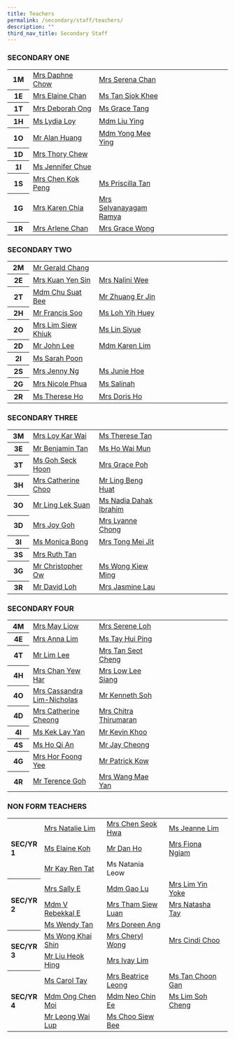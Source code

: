 ```yaml
---
title: Teachers
permalink: /secondary/staff/teachers/
description: ""
third_nav_title: Secondary Staff
---
```

<h3 style="text-align: left;">SECONDARY ONE</h3>
<table width="100%" border="0" cellspacing="5" cellpadding="5" class="iveo_table ives_tab_simple">
  <tbody>
    <tr>
      <th width="10%" scope="row"><b>1M</b> </th>
      <td width="30%"><a href="mailto:daphne_chow@schools.gov.sg" target="">Mrs Daphne Chow</a></td>
      <td width="30%"><a href="mailto:serena_chan@schools.gov.sg" target="">Mrs Serena Chan </a></td>
      <td width="30%"></td>
    </tr>
    <tr>
      <th width="10%" scope="row">1E </th>
      <td width="30%"><a href="mailto:chua_guek_chun_elaine@schools.gov.sg" target="">Mrs Elaine Chan</a></td>
      <td width="30%"><a href="mailto:tan_siok_khee@schools.gov.sg" target="">Ms Tan Siok Khee</a></td>
      <td width="30%">&nbsp;</td>
    </tr>
    <tr>
      <th width="10%" scope="row"><b>1T</b> </th>
      <td width="30%"><a href="mailto:deborah_ong@schools.gov.sg" target="">Mrs Deborah Ong</a></td>
      <td width="30%"><a href="mailto:tang_lyn_lyn@schools.gov.sg" target="">Ms Grace Tang</a></td>
      <td width="30%">&nbsp;</td>
    </tr>
    <tr>
      <th width="10%" scope="row"><b>1H</b> </th>
      <td width="30%"><a href="lydia_loy@schools.gov.sg" target="">Ms Lydia Loy </a></td>
      <td width="30%"><a href="mailto:liu_ying_a@schools.gov.sg" target="">Mdm Liu Ying </a></td>
      <td width="30%">&nbsp;</td>
    </tr>
    <tr>
      <th width="10%" scope="row"><b>1O</b> </th>
      <td width="30%"><a href="mailto:alan_huang@schools.gov.sg" target="">Mr Alan Huang </a></td>
      <td width="30%"><a href="mailto:yong_mee_ying@schools.gov.sg" target="">Mdm Yong  Mee Ying </a></td>
      <td width="30%">&nbsp;</td>
    </tr>
    <tr>
      <th width="10%" scope="row"><b>1D</b> </th>
      <td width="30%"><a href="mailto:thory_chew@schools.gov.sg" target="">Mrs Thory Chew</a></td>
      <td width="30%">&nbsp;</td>
      <td width="30%">&nbsp;</td>
    </tr>
    <tr>
      <th width="10%" scope="row"><b>1I</b> </th>
      <td width="30%"><a href="mailto:chue_kwai_fong@schools.gov.sg" target="">Ms Jennifer  Chue </a></td>
      <td width="30%">&nbsp;</td>
      <td width="30%">&nbsp;</td>
    </tr>
    <tr>
      <th width="10%" scope="row"><b>1S</b> </th>
      <td width="30%"><a href="mailto:chen_kok_peng@schools.gov.sg" target="">Mrs Chen Kok Peng</a></td>
      <td width="30%"><a href="mailto:tan_bishi_priscilla@schools.gov.sg" target="">Ms Priscilla Tan</a></td>
      <td width="30%">&nbsp;</td>
    </tr>
    <tr>
      <th width="10%" scope="row"><b>1G</b> </th>
      <td width="30%"><a href="mailto:low_geok_lin_karen@schools.gov.sg" target="">Mrs Karen Chia</a></td>
      <td width="30%"><a href="mailto:selvanayagam_ramya@schools.gov.sg" target="">Mrs Selvanayagam Ramya</a></td>
      <td width="30%"></td>
    </tr>
    <tr>
      <th width="10%" scope="row"><b>1R</b> </th>
      <td width="30%"><a href="mailto:low_siew_kheng_arlene@schools.gov.sg">Mrs Arlene  Chan</a></td>
      <td width="30%"><a href="mailto:grace_yeo_hui_ling@schools.gov.sg" target="">Mrs Grace Wong</a></td>
      <td width="30%">&nbsp;</td>
    </tr>
  </tbody>
</table>
<p> </p>
<h3 style="text-align: left;">SECONDARY TWO&nbsp; </h3>
<table width="100%" border="0" cellspacing="5" cellpadding="5" class="iveo_table ives_tab_simple">
  <tbody>
    <tr>
      <th width="10%" scope="row"><b>2M</b> </th>
      <td width="30%"><a href="mailto:chang_shian_feng_gerald@schools.gov.sg" target="">Mr Gerald Chang</a></td>
      <td width="30%">&nbsp;</td>
      <td width="30%">&nbsp;</td>
    </tr>
    <tr>
      <th width="10%" scope="row">2E </th>
      <td width="30%"><a href="mailto:kuan_yen_sin@schools.gov.sg" target="">Mrs Kuan Yen Sin </a></td>
      <td width="30%"><a href="mailto:nalini_moorthi@schools.gov.sg" target="">Mrs Nalini Wee</a></td>
      <td width="30%">&nbsp;</td>
    </tr>
    <tr>
      <th width="10%" scope="row"><b>2T</b> </th>
      <td width="30%"><a href="mailto:chu_suat_bee@schools.gov.sg" target="">Mdm Chu Suat Bee</a></td>
      <td width="30%"><a href="mailto:zhuang_erjin@schools.gov.sg" target="">Mr Zhuang Er Jin</a></td>
      <td width="30%">&nbsp;</td>
    </tr>
    <tr>
      <th width="10%" scope="row"><b>2H</b> </th>
      <td width="30%"><a href="mailto:francis_soo@schools.gov.sg" target="">Mr Francis Soo</a></td>
      <td width="30%"><a href="mailto:loh_yih_huey@schools.gov.sg" target="">Ms Loh  Yih Huey</a></td>
      <td width="30%">&nbsp;</td>
    </tr>
    <tr>
      <th width="10%" scope="row"><b>2O</b> </th>
      <td width="30%"><a href="mailto:chong_siew_khiuk@schools.gov.sg" target="">Mrs Lim Siew Khiuk </a></td>
      <td width="30%"><a href="mailto:lin_siyue@schools.gov.sg" target="">Ms Lin Siyue</a></td>
      <td width="30%">&nbsp;</td>
    </tr>
    <tr>
      <th width="10%" scope="row"><b>2D</b> </th>
      <td width="30%"><a href="mailto:john_lee@mgs.sch.edu.sg">Mr John Lee</a></td>
      <td width="30%"><a href="mailto:karen_lim_yen_choon@schools.gov.sg" target="">Mdm Karen Lim</a></td>
      <td width="30%">&nbsp;</td>
    </tr>
    <tr>
      <th width="10%" scope="row"><b>2I</b> </th>
      <td width="30%"><a href="mailto:janine_sarah_poon@schools.gov.sg">Ms Sarah Poon</a></td>
      <td width="30%">&nbsp;</td>
      <td width="30%">&nbsp;</td>
    </tr>
    <tr>
      <th width="10%" scope="row"><b>2S</b> </th>
      <td width="30%"><a href="mailto:chng_sze_kuen@schools.gov.sg" target="">Mrs Jenny Ng</a></td>
      <td width="30%"><a href="mailto:hoe_jun_jin_junie@schools.gov.sg" target="">Ms Junie Hoe</a></td>
      <td width="30%">&nbsp;</td>
    </tr>
    <tr>
      <th width="10%" scope="row"><b>2G</b> </th>
      <td width="30%"><a href="mailto:nicole_phua@schools.gov.sg">Mrs Nicole Phua</a></td>
      <td width="30%"><a href="mailto:salinah_sawipi@schools.gov.sg">Ms Salinah</a></td>
      <td width="30%"></td>
    </tr>
    <tr>
      <th width="10%" scope="row"><b>2R</b> </th>
      <td width="30%"><a href="mailto:ho_wen_si_therese@schools.gov.sg" target="">Ms Therese Ho</a></td>
      <td width="30%"><a href="mailto:doris_lim@schools.gov.sg" target="">Mrs Doris Ho</a></td>
      <td width="30%">&nbsp;</td>
    </tr>
  </tbody>
</table>
<p> </p>
<h3 style="text-align: left;">SECONDARY THREE </h3>
<table width="100%" border="0" cellspacing="5" cellpadding="5" class="iveo_table ives_tab_simple">
  <tbody>
    <tr>
      <th width="10%" scope="row"><b>3M</b> </th>
      <td width="30%"><a href="mailto:loy_kar_wai@schools.gov.sg" target="">Mrs Loy Kar Wai</a></td>
      <td width="30%"><a href="mailto:therese_vinnie_tan@schools.gov.sg" target="">Ms Therese Tan </a></td>
      <td width="30%">&nbsp;</td>
    </tr>
    <tr>
      <th width="10%" scope="row">3E </th>
      <td width="30%"><a href="mailto:benjamin_tan_wei-yang@schools.gov.sg" target="">Mr Benjamin Tan</a></td>
      <td width="30%"><a href="mailto:ho_wai_mun@schools.gov.sg" target="">Ms Ho  Wai Mun</a></td>
      <td width="30%">&nbsp;</td>
    </tr>
    <tr>
      <th width="10%" scope="row"><b>3T</b> </th>
      <td width="30%"><a href="mailto:goh_seck_hoon@schools.gov.sg" target="">Ms Goh Seck Hoon</a></td>
      <td width="30%"><a href="mailto:grace_poh@schools.gov.sg" target="">Mrs Grace Poh</a></td>
      <td width="30%">&nbsp;</td>
    </tr>
    <tr>
      <th width="10%" scope="row"><b>3H</b> </th>
      <td width="30%"><a href="mailto:catherine_choo@schools.gov.sg" target="">Mrs Catherine Choo</a><a href="mailto:catherine_cheong@schools.gov.sg" target=""></a></td>
      <td width="30%"><a href="mailto:ling_beng_huat@schools.gov.sg" target="">Mr Ling Beng Huat</a></td>
      <td width="30%">&nbsp;</td>
    </tr>
    <tr>
      <th width="10%" scope="row"><b>3O</b> </th>
      <td width="30%"><a href="mailto:ling_lek_suan@schools.gov.sg" target="">Mr Ling Lek Suan</a></td>
      <td width="30%"><a href="mailto:nadia_dahak_ibrahim@schools.gov.sg">Ms Nadia Dahak Ibrahim</a></td>
      <td width="30%">&nbsp;</td>
    </tr>
    <tr>
      <th width="10%" scope="row"><b>3D</b> </th>
      <td width="30%"><a href="mailto:joy_sim@schools.gov.sg" target="">Mrs Joy Goh</a></td>
      <td width="30%"><a href="mailto:lyanne_yang@schools.gov.sg" target="">Mrs Lyanne Chong</a></td>
      <td width="30%">&nbsp;</td>
    </tr>
    <tr>
      <th width="10%" scope="row"><b>3I</b> </th>
      <td width="30%"><a href="mailto:monica_bong@schools.gov.sg" target="">Ms Monica  Bong </a></td>
      <td width="30%"><a href="mailto:ong_mei_jit@schools.gov.sg" target="">Mrs Tong  Mei Jit</a></td>
      <td width="30%">&nbsp;</td>
    </tr>
    <tr>
      <th width="10%" scope="row"><b>3S</b> </th>
      <td width="30%"><a href="mailto:ruth_tan@schools.gov.sg" target="">Mrs Ruth  Tan</a></td>
      <td width="30%"></td>
      <td width="30%">&nbsp;</td>
    </tr>
    <tr>
      <th width="10%" scope="row"><b>3G</b> </th>
      <td width="30%"><a href="mailto:ow_chee_keong_christopher@schools.gov.sg" target="">Mr Christopher Ow</a></td>
      <td width="30%"><a href="mailto:wong_kiew_ming@schools.gov.sg" target="">Ms Wong Kiew Ming</a></td>
      <td width="30%">&nbsp;</td>
    </tr>
    <tr>
      <th width="10%" scope="row"><b>3R</b> </th>
      <td width="30%"><a href="mailto:loh_jee_yong_david@schools.gov.sg" target="">Mr David Loh</a></td>
      <td width="30%"><a href="mailto:jasmine_goh@schools.gov.sg" target="">Mrs Jasmine Lau</a></td>
      <td width="30%">&nbsp;</td>
    </tr>
  </tbody>
</table>
<p> </p>
<h3 style="text-align: left;">SECONDARY FOUR </h3>
<table width="100%" border="0" cellspacing="5" cellpadding="5" class="iveo_table ives_tab_simple">
  <tbody>
    <tr>
      <th width="10%" scope="row"> <b>4M</b> </th>
      <td width="30%"><a href="mailto:phua_poh_eng@schools.gov.sg" target="">Mrs May Liow</a></td>
      <td width="30%"><a href="mailto:boo_serene@schools.gov.sg" target="">Mrs Serene Loh</a></td>
      <td width="30%">&nbsp;</td>
    </tr>
    <tr>
      <th width="10%" scope="row"> 4E </th>
      <td width="30%"><a href="mailto:anna_lim@schools.gov.sg" target="">Mrs Anna Lim</a></td>
      <td width="30%"><a href="mailto:tay_hui_ping@schools.gov.sg" target="">Ms Tay Hui Ping</a></td>
      <td width="30%">&nbsp;</td>
    </tr>
    <tr>
      <th width="10%" scope="row"> <b>4T </b> </th>
      <td width="30%"><a href="mailto:lim_lee@schools.gov.sg" target="">Mr Lim Lee</a></td>
      <td width="30%"><a href="mailto:lim_seot_cheng@schools.gov.sg" target="">Mrs Tan Seot Cheng </a></td>
      <td width="30%">&nbsp;</td>
    </tr>
    <tr>
      <th width="10%" scope="row"> <b>4H </b> </th>
      <td width="30%"><a href="mailto:chan_yew_har@schools.gov.sg" target="">Mrs Chan Yew Har</a></td>
      <td width="30%"><a href="mailto:cheng_lee_siang@schools.gov.sg" target="">Mrs Low Lee Siang </a></td>
      <td width="30%">&nbsp;</td>
    </tr>
    <tr>
      <th width="10%" scope="row"> <b>4O </b> </th>
      <td width="30%"><a href="mailto:lim_chin_suan_cassandra@schools.gov.sg" target="">Mrs Cassandra Lim-Nicholas</a></td>
      <td width="30%"><a href="mailto:soh_chen_wai_kenneth@schools.gov.sg" target="">Mr Kenneth Soh</a> &nbsp; </td>
      <td width="30%">&nbsp;</td>
    </tr>
    <tr>
      <th width="10%" scope="row"> <b>4D </b> </th>
      <td width="30%"><a href="mailto:catherine_cheong@schools.gov.sg" target="">Mrs Catherine Cheong</a></td>
      <td width="30%"><a href="mailto:chitra_thirumaran@schools.gov.sg" target="">Mrs Chitra Thirumaran</a></td>
      <td width="30%">&nbsp;</td>
    </tr>
    <tr>
      <th width="10%" scope="row"> <b>4I </b> </th>
      <td width="30%"><a href="mailto:kek_lay_yan@schools.gov.sg" target="">Ms Kek Lay Yan</a></td>
      <td width="30%"><a href="mailto:kevin_khoo@schools.gov.sg" target="">Mr Kevin Khoo</a></td>
      <td width="30%">&nbsp;</td>
    </tr>
    <tr>
      <th width="10%" scope="row"> <b>4S </b> </th>
      <td width="30%"><a href="mailto:ho_qi_an@schools.gov.sg" target="">Ms Ho Qi An </a></td>
      <td width="30%"><a href="mailto:jay_cheong_han_wen@schools.gov.sg" target="">Mr Jay Cheong</a></td>
      <td width="30%">&nbsp;</td>
    </tr>
    <tr>
      <th width="10%" scope="row"> <b>4G </b> </th>
      <td width="30%"><a href="mailto:chan_foong_yee@schools.gov.sg" target="">Mrs Hor Foong Yee </a></td>
      <td width="30%"><a href="mailto:kow_eng_swee_patrick@schools.gov.sg" target="">Mr Patrick Kow </a></td>
      <td width="30%"><br></td>
    </tr>
    <tr>
      <th width="10%" scope="row"><b>4R</b> </th>
      <td width="30%"><a href="mailto:goh_keng_lee_terence@schools.gov.sg" target="">Mr Terence Goh </a></td>
      <td width="30%"><a href="mailto:Teo_Mae_Yan@schools.gov.sg" target="">Mrs Wang Mae Yan</a></td>
      <td width="30%">&nbsp;</td>
    </tr>
  </tbody>
</table>
<p> </p>
<h3>NON FORM TEACHERS </h3>
<table width="100%" border="0" cellspacing="5" cellpadding="5" class="iveo_table ives_tab_simple">
  <tbody>
    <tr>
      <th width="13%" rowspan="3" scope="row" style="text-align: left;"> SEC/YR 1 </th>
      <td width="29%"><a href="mailto:natalie_chew@schools.gov.sg" target="">Mrs Natalie Lim</a></td>
      <td width="29%"><a href="mailto:siew_seok_hwa@schools.gov.sg" target="">Mrs Chen Seok Hwa </a></td>
      <td width="29%"><a href="mailto:lim_hui_hsin_jeanne@schools.gov.sg" target="">Ms Jeanne Lim </a></td>
    </tr>
    <tr>
      <td width="29%"><a href="mailto:elaine_koh_sok_hoong@schools.gov.sg" target="">Ms Elaine Koh</a></td>
      <td width="29%"><a href="mailto:dan_ho@schools.gov.sg" target="">Mr Dan Ho</a></td>
      <td width="29%"><a href="mailto:fiona_ngiam@schools.gov.sg" target="">Mrs Fiona Ngiam</a></td>
    </tr>
    <tr>
      <td width="29%"><a href="mailto:kay_ren_tat@schools.gov.sg" target="">Mr Kay  Ren Tat </a></td>
      <td width="29%">Ms Natania Leow</td>
      <td width="29%"></td>
    </tr>
    <tr>
      <th width="13%" rowspan="3" scope="row" style="text-align: left;"> SEC/YR 2 </th>
      <td width="29%"><a href="mailto:pang_sally@schools.gov.sg">Mrs Sally E</a></td>
      <td width="29%"><a href="mailto:gao_lu@schools.gov.sg" target="">Mdm Gao Lu </a></td>
      <td width="29%"><a href="mailto:leong_yin_yoke@schools.gov.sg" target="">Mrs Lim Yin Yoke </a></td>
    </tr>
    <tr>
      <td width="29%"><a href="mailto:visweswaran_rebekkal_ezhilarasi@schools.gov.sg" target="">Mdm  V Rebekkal E </a></td>
      <td width="29%"><a href="mailto:ng_siew_luan@schools.gov.sg" target="">Mrs Tham Siew Luan</a></td>
      <td width="29%"><a href="mailto:sophia_natasha_wei_junhao@schools.gov.sg" target="">Mrs Natasha Tay</a></td>
    </tr>
    <tr>
      <td width="29%"><a href="mailto:wendy_li-_jin_tan@schools.gov.sg">Ms Wendy Tan</a></td>
      <td width="29%"><a href="mailto:lim_li_huang_doreen@schools.gov.sg" target="">Mrs Doreen Ang</a></td>
      <td width="29%">&nbsp;</td>
    </tr>
    <tr>
      <th width="13%" rowspan="2" style="text-align: left;" scope="row"> SEC/YR 3 </th>
      <td width="29%"><a href="mailto:wong_khai_shin@schools.gov.sg" target="">Ms Wong  Khai Shin</a></td>
      <td width="29%"><a href="mailto:cheryl_wong@schools.gov.sg" target="">Mrs Cheryl Wong </a></td>
      <td width="29%"><a href="mailto:tan_chong_cheng@schools.gov.sg" target="">Mrs Cindi Choo </a></td>
    </tr>
    <tr>
      <td width="29%"><a href="mailto:liu_heok_hing@schools.gov.sg" target="">Mr Liu Heok Hing </a></td>
      <td width="29%"><a href="mailto:tan_sin_yee_ivay@schools.gov.sg" target="">Mrs Ivay Lim </a></td>
      <td width="29%">&nbsp;</td>
    </tr>
    <tr>
      <th width="13%" rowspan="3" scope="row" style="text-align: left;"> <b> SEC/YR 4 </b> </th>
      <td width="29%"><a href="mailto:carol_tay_dan_guey@schools.gov.sg">Ms Carol Tay</a></td>
      <td width="29%"><a href="mailto:beatrice_leong@schools.gov.sg" target="">Mrs Beatrice Leong</a></td>
      <td width="29%"><a href="mailto:tan_choon_gan@schools.gov.sg" target="">Ms Tan Choon Gan</a></td>
    </tr>
    <tr>
      <td width="29%"><a href="mailto:beatrice_leong@schools.gov.sg" target=""></a> <a href="mailto:ong_chen_moi@schools.gov.sg" target="">Mdm Ong Chen Moi</a></td>
      <td width="29%"><a href="mailto:neo_chin_ee@schools.gov.sg" target="">Mdm Neo Chin Ee </a></td>
      <td width="29%"><a href="mailto:lim_soh_cheng@schools.gov.sg" target="">Ms Lim Soh Cheng</a></td>
    </tr>
    <tr>
      <td width="29%"><a href="mailto:leong_wai_lup@schools.gov.sg" target="">Mr Leong  Wai Lup</a></td>
      <td width="29%"><a href="mailto:choo_siew_bee@schools.gov.sg">Ms Choo Siew Bee </a></td>
      <td width="29%">&nbsp;</td>
    </tr>
  </tbody>
</table>
<p>&nbsp;</p>